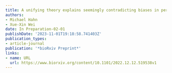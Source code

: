 ```yaml
---
title: A unifying theory explains seemingly contradicting biases in perceptual estimation
authors:
- Michael Hahn
- Xue-Xin Wei
date: In Preparation-02-01
publishDate: '2023-11-01T19:18:58.741403Z'
publication_types:
- article-journal
publication: '*bioRxiv Preprint*'
links:
- name: URL
  url: https://www.biorxiv.org/content/10.1101/2022.12.12.519538v1
---
```

